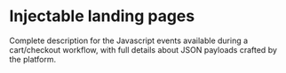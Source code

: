 # Injectable landing pages
Complete description for the Javascript events available during a cart/checkout workflow, with full details about JSON payloads crafted by the platform.